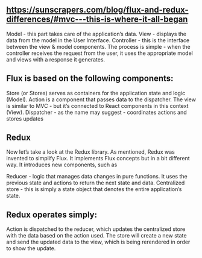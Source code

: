 ## https://sunscrapers.com/blog/flux-and-redux-differences/#mvc---this-is-where-it-all-began

Model - this part takes care of the application’s data.
View - displays the data from the model in the User Interface.
Controller - this is the interface between the view & model components.
The process is simple - when the controller receives the request from the user, it uses the appropriate model and views with a response it generates.

## Flux is based on the following components:

Store (or Stores) serves as containers for the application state and logic (Model).
Action is a component that passes data to the dispatcher.
The view is similar to MVC - but it’s connected to React components in this context (View).
Dispatcher - as the name may suggest - coordinates actions and stores updates

## Redux

Now let’s take a look at the Redux library. As mentioned, Redux was invented to simplify Flux. It implements Flux concepts but in a bit different way. It introduces new components, such as

Reducer - logic that manages data changes in pure functions. It uses the previous state and actions to return the next state and data.
Centralized store - this is simply a state object that denotes the entire application’s state.

## Redux operates simply:

Action is dispatched to the reducer, which updates the centralized store with the data based on the action used.
The store will create a new state and send the updated data to the view,
which is being rerendered in order to show the update.
